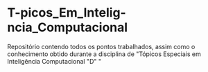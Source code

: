 # T-picos_Em_Intelig-ncia_Computacional
Repositório contendo todos os pontos trabalhados, assim como o conhecimento obtido durante a disciplina de "Tópicos Especiais em Inteligência Computacional "D" "
